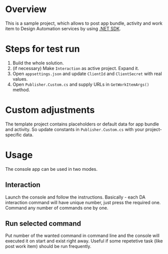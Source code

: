 # Overview

This is a sample project, which allows to post app bundle, activity and work item to Design Automation services by using [.NET SDK](https://github.com/Autodesk-Forge/forge-api-dotnet-design.automation).

# Steps for test run
1. Build the whole solution.
1. (if necessary) Make `Interaction` as active project. Expand it.
1. Open `appsettings.json` and update `ClientId` and `ClientSecret` with real values.
1. Open `Publisher.Custom.cs` and supply URLs in `GetWorkItemArgs()` method.

# Custom adjustments

The template project contains placeholders or default data for app bundle and activity.  So update constants in `Publisher.Custom.cs` with your project-specific data.

# Usage

The console app can be used in two modes.
## Interaction
Launch the console and follow the instructions. Basically - each DA interaction command will have unique number, just press the required one. Command any number of commands one by one.
## Run selected command
Put number of the wanted command in command line and the console will executed it on start and exist right away. Useful if some repetetive task (like post work item) should be run frequently.